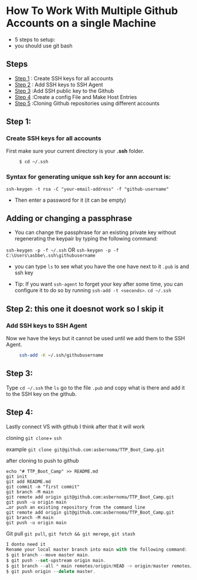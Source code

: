 # How To Work With Multiple Github Accounts on a single Machine

- 5 steps to setup:
- you should use git bash
## Steps
- [Step 1](#step-1) : Create SSH keys for all accounts
- [Step 2](#setp-2) : Add SSH keys to SSH Agent
- [Step 3](#step-3) :Add SSH public key to the Github
- [Step 4](#step-4) :Create a config File and Make Host Entries
- [Step 5](#step-5) :Cloning Github repositories using different accounts

## Step 1:
### Create SSH keys for all accounts
First make sure your current directory is your **.ssh** folder.
```sh
     $ cd ~/.ssh
```
### Syntax for generating unique ssh key for ann account is:
 `ssh-keygen -t rsa -C "your-email-address" -f "github-username" `
- Then enter a password for it (it can be empty)

## Adding or changing a passphrase
- You can change the passphrase for an existing private key without regenerating the keypair by typing the following command:

`ssh-keygen -p -f ~/.ssh`
OR
`ssh-keygen -p -f C:\Users\asbbe\.ssh\githubusername`
- you can type `ls` to see what you have the one have next to it `.pub` is and ssh key

- Tip: If you want `ssh-agent` to forget your key after some time, you can configure it to do so by running `ssh-add -t <seconds>`.
` cd ~/.ssh `
## Step 2:  this one it doesnot work so I skip it
### Add SSH keys to SSH Agent
Now we have the keys but it cannot be used until we add them to the SSH Agent.
```sh
     ssh-add -K ~/.ssh/githubusername
```

## Step 3:
Type `cd ~/.ssh` the `ls`
go to the file `.pub` and copy what is there and add it to the SSH key on the github.

## Step 4:
Lastly connect VS with github
I think after that it will work

cloning `git clone`+ `ssh`

example 
`git clone git@github.com:asbernoma/TTP_Boot_Camp.git`

after cloning 
to push to github

```…or create a new repository on the command line
echo "# TTP_Boot_Camp" >> README.md
git init
git add README.md
git commit -m "first commit"
git branch -M main
git remote add origin git@github.com:asbernoma/TTP_Boot_Camp.git
git push -u origin main
…or push an existing repository from the command line
git remote add origin git@github.com:asbernoma/TTP_Boot_Camp.git
git branch -M main
git push -u origin main 
```
Git pull
`git pull`, `git fetch && git merege`, `git stash`


```js
I donto need it
Rename your local master branch into main with the following command:
$ git branch --move master main.
$ git push --set-upstream origin main.
$ git branch --all * main remotes/origin/HEAD -> origin/master remotes/origin/main remotes/origin/master.
$ git push origin --delete master.
```
